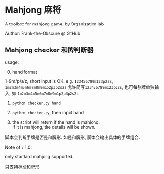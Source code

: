 # Mahjong 麻将

A toolbox for mahjong game, by Organization lab

Author: Frank-the-Obscure @ GitHub


## Mahjong checker 和牌判断器

usage:

0. hand format

1-9m/p/s/z, short input is OK.
e.g. `123456789m123p22s`, `1m2m3m4m5m6m7m8m9m1p2p3p2s2s`
允许简写`123456789m123p22s`, 也可每张牌单独输入, 如 `1m2m3m4m5m6m7m8m9m1p2p3p2s2s`

1. `python checker.py hand`

2. `python checker.py`, then input hand

3. the script will return if the hand is mahjong.  
If it is mahjong, the details will be shown.

脚本会判断手牌是否是和牌形. 如是和牌形, 脚本会输出具体的手牌组合.

Note of v 1.0:

only stardard mahjong supported.

只支持标准和牌形